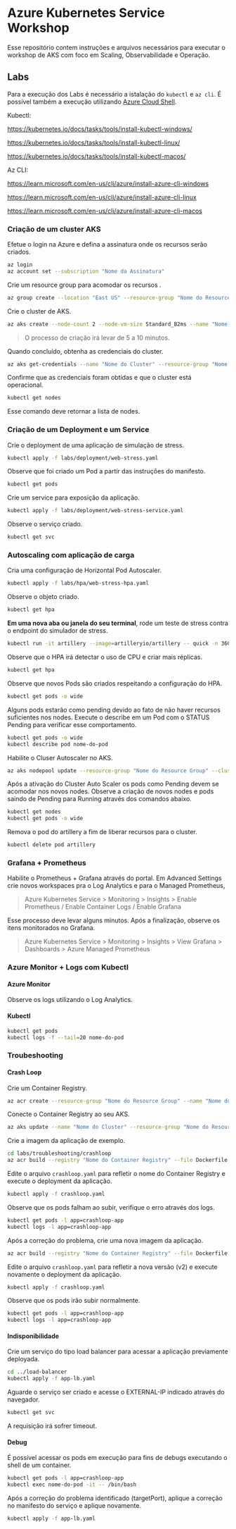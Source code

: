 # Azure Kubernetes Service Workshop

Esse repositório contem instruções e arquivos necessários para executar o workshop de AKS com foco em Scaling, Observabilidade e Operação.

## Labs

Para a execução dos Labs é necessário a istalação do ```kubectl``` e ```az cli```. É possível também a execução utilizando [Azure Cloud Shell](https://azure.microsoft.com/en-us/get-started/azure-portal/cloud-shell/).

Kubectl: 

https://kubernetes.io/docs/tasks/tools/install-kubectl-windows/

https://kubernetes.io/docs/tasks/tools/install-kubectl-linux/

https://kubernetes.io/docs/tasks/tools/install-kubectl-macos/

Az CLI:

https://learn.microsoft.com/en-us/cli/azure/install-azure-cli-windows

https://learn.microsoft.com/en-us/cli/azure/install-azure-cli-linux

https://learn.microsoft.com/en-us/cli/azure/install-azure-cli-macos

### Criação de um cluster AKS

Efetue o login na Azure e defina a assinatura onde os recursos serão criados.

```Bash
az login
az account set --subscription "Nome da Assinatura"
```

Crie um resource group para acomodar os recursos .

```Bash
az group create --location "East US" --resource-group "Nome do Resource Group"
```

Crie o cluster de AKS.

```Bash
az aks create --node-count 2 --node-vm-size Standard_B2ms --name "Nome do Cluster" --resource-group "Nome do Resource Group"
```

> O processo de criação irá levar de 5 a 10 minutos.

Quando concluído, obtenha as credenciais do cluster.

```Bash
az aks get-credentials --name "Nome do Cluster" --resource-group "Nome do Resource Group"
```

Confirme que as credenciais foram obtidas e que o cluster está operacional.

```Bash
kubectl get nodes
```

Esse comando deve retornar a lista de nodes.

### Criação de um Deployment e um Service

Crie o deployment de uma aplicação de simulação de stress.

```Bash
kubectl apply -f labs/deployment/web-stress.yaml
```

Observe que foi criado um Pod a partir das instruções do manifesto.

```Bash
kubectl get pods
```

Crie um service para exposição da aplicação.

```Bash
kubectl apply -f labs/deployment/web-stress-service.yaml
```

Observe o serviço criado.

```Bash
kubectl get svc
```

### Autoscaling com aplicação de carga

Cria uma configuração de Horizontal Pod Autoscaler.

```Bash
kubectl apply -f labs/hpa/web-stress-hpa.yaml
```

Observe o objeto criado.

```Bash
kubectl get hpa
```

**Em uma nova aba ou janela do seu terminal**, rode um teste de stress contra o endpoint do simulador de stress.

```Bash
kubectl run -it artillery --image=artilleryio/artillery -- quick -n 3600 -c 100 "http://web-stress-simulator/web-stress-simulator-1.0.0/cpu?time=100"
```

Observe que o HPA irá detectar o uso de CPU e criar mais réplicas.

```Bash
kubectl get hpa
```

Observe que novos Pods são criados respeitando a configuração do HPA.

```Bash
kubectl get pods -o wide
```

Alguns pods estarão como pending devido ao fato de não haver recursos suficientes nos nodes. Execute o describe em um Pod com o STATUS Pending para verificar esse comportamento.

```Bash
kubectl get pods -o wide
kubectl describe pod nome-do-pod
```

Habilite o Cluser Autoscaler no AKS.

```Bash
az aks nodepool update --resource-group "Nome do Resource Group" --cluster-name "Nome do Cluster" --name "nodepool1" --enable-cluster-autoscaler --min-count 1 --max-count 8
```

Após a ativação do Cluster Auto Scaler os pods como Pending devem se acomodar nos novos nodes. Observe a criação de novos nodes e pods saindo de Pending para Running através dos comandos abaixo.

```Bash
kubectl get nodes
kubectl get pods -o wide
```

Remova o pod do artillery a fim de liberar recursos para o cluster.

```Bash
kubectl delete pod artillery
```

### Grafana + Prometheus

Habilite o Prometheus + Grafana através do portal. Em Advanced Settings crie novos workspaces pra o Log Analytics e para o Managed Prometheus, 

> Azure Kubernetes Service > Monitoring > Insights > Enable Prometheus / Enable Container Logs / Enable Grafana

Esse processo deve levar alguns minutos. Após a finalização, observe os itens monitorados no Grafana.

> Azure Kubernetes Service > Monitoring > Insights > View Grafana > Dashboards > Azure Managed Prometheus

### Azure Monitor + Logs com Kubectl

#### Azure Monitor

Observe os logs utilizando o Log Analytics.

#### Kubectl 

```Bash
kubectl get pods
kubectl logs -f --tail=20 nome-do-pod
```

### Troubeshooting

#### Crash Loop

Crie um Container Registry.

```Bash
az acr create --resource-group "Nome do Resource Group" --name "Nome do Container Registry" --sku Basic
```

Conecte o Container Registry ao seu AKS.

```Bash
az aks update --name "Nome do Cluster" --resource-group "Nome do Resource Group" --attach-acr "Nome do Container Registry"
```

Crie a imagem da aplicação de exemplo.

```Bash
cd labs/troubleshooting/crashloop
az acr build --registry "Nome do Container Registry" --file Dockerfile --image crashloop:v1 .
```

Edite o arquivo ```crashloop.yaml``` para refletir o nome do Container Registry e execute o deployment da aplicação.

```Bash
kubectl apply -f crashloop.yaml
```

Observe que os pods falham ao subir, verifique o erro através dos logs.

```Bash
kubectl get pods -l app=crashloop-app
kubectl logs -l app=crashloop-app
```

Após a correção do problema, crie uma nova imagem da aplicação.

```Bash
az acr build --registry "Nome do Container Registry" --file Dockerfile --image crashloop:v2 .
```

Edite o arquivo ```crashloop.yaml``` para refletir a nova versão (v2) e execute novamente o deployment da aplicação.

```Bash
kubectl apply -f crashloop.yaml
```

Observe que os pods irão subir normalmente.

```Bash
kubectl get pods -l app=crashloop-app
kubectl logs -l app=crashloop-app
```

#### Indisponibilidade

Crie um serviço do tipo load balancer para acessar a aplicação previamente deployada.

```Bash
cd ../load-balancer
kubectl apply -f app-lb.yaml
```

Aguarde o serviço ser criado e acesse o EXTERNAL-IP indicado através do navegador.

```Bash
kubectl get svc
```

A requisição irá sofrer timeout.

#### Debug

É possível acessar os pods em execução para fins de debugs executando o shell de um container.

```Bash
kubectl get pods -l app=crashloop-app
kubectl exec nome-do-pod -it -- /bin/bash
```

Após a correção do problema identificado (targetPort), aplique a correção no manifesto do serviço e aplique novamente.

```Bash
kubectl apply -f app-lb.yaml
```